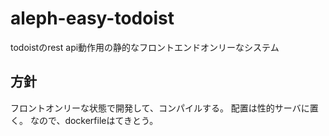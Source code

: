 # aleph-easy-todoist
todoistのrest api動作用の静的なフロントエンドオンリーなシステム


## 方針

フロントオンリーな状態で開発して、コンパイルする。
配置は性的サーバに置く。
なので、dockerfileはてきとう。
